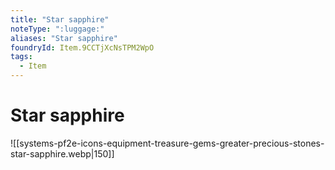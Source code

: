 ```yaml
---
title: "Star sapphire"
noteType: ":luggage:"
aliases: "Star sapphire"
foundryId: Item.9CCTjXcNsTPM2WpO
tags:
  - Item
---
```


# Star sapphire
![[systems-pf2e-icons-equipment-treasure-gems-greater-precious-stones-star-sapphire.webp|150]]
